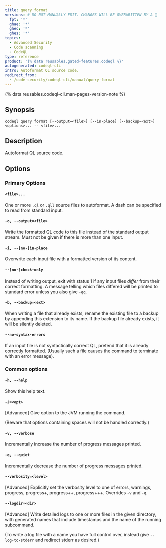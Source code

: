 ```yaml
---
title: query format
versions: # DO NOT MANUALLY EDIT. CHANGES WILL BE OVERWRITTEN BY A 🤖
  fpt: '*'
  ghae: '*'
  ghec: '*'
  ghes: '*'
topics:
  - Advanced Security
  - Code scanning
  - CodeQL
type: reference
product: '{% data reusables.gated-features.codeql %}'
autogenerated: codeql-cli
intro: Autoformat QL source code.
redirect_from:
  - /code-security/codeql-cli/manual/query-format
---
```



<!-- Content after this section is automatically generated -->

{% data reusables.codeql-cli.man-pages-version-note %}

## Synopsis

```shell copy
codeql query format [--output=<file>] [--in-place] [--backup=<ext>] <options>... -- <file>...
```

## Description

Autoformat QL source code.

## Options

### Primary Options

#### `<file>...`

One or more `.ql` or `.qll` source files to autoformat. A dash can be
specified to read from standard input.

#### `-o, --output=<file>`

Write the formatted QL code to this file instead of the standard output
stream. Must not be given if there is more than one input.

#### `-i, --[no-]in-place`

Overwrite each input file with a formatted version of its content.

#### `--[no-]check-only`

Instead of writing output, exit with status 1 if any input files
_differ_ from their correct formatting. A message telling which files
differed will be printed to standard error unless you also give `-qq`.

#### `-b, --backup=<ext>`

When writing a file that already exists, rename the existing file to a
backup by appending this extension to its name. If the backup file
already exists, it will be silently deleted.

#### `--no-syntax-errors`

If an input file is not syntactically correct QL, pretend that it is
already correctly formatted. (Usually such a file causes the command to
terminate with an error message).

### Common options

#### `-h, --help`

Show this help text.

#### `-J=<opt>`

\[Advanced] Give option to the JVM running the command.

(Beware that options containing spaces will not be handled correctly.)

#### `-v, --verbose`

Incrementally increase the number of progress messages printed.

#### `-q, --quiet`

Incrementally decrease the number of progress messages printed.

#### `--verbosity=<level>`

\[Advanced] Explicitly set the verbosity level to one of errors,
warnings, progress, progress+, progress++, progress+++. Overrides `-v`
and `-q`.

#### `--logdir=<dir>`

\[Advanced] Write detailed logs to one or more files in the given
directory, with generated names that include timestamps and the name of
the running subcommand.

(To write a log file with a name you have full control over, instead
give `--log-to-stderr` and redirect stderr as desired.)
